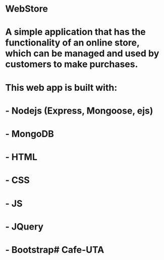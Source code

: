 # WebStore
# A simple application that has the functionality of an online store, which can be managed and used by customers to make purchases. 
# This web app is built with: 
# - Nodejs (Express, Mongoose, ejs) 
# - MongoDB 
# - HTML 
# - CSS 
# - JS 
# - JQuery 
# - Bootstrap#   C a f e - U T A  
 